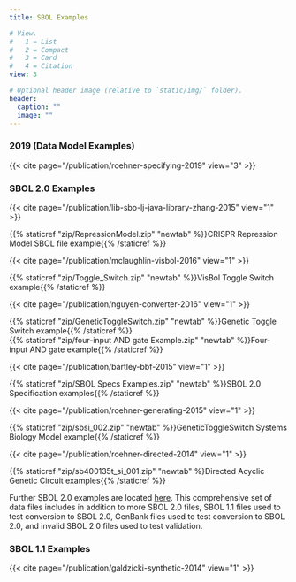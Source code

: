 ```yaml
---
title: SBOL Examples

# View.
#   1 = List
#   2 = Compact
#   3 = Card
#   4 = Citation
view: 3

# Optional header image (relative to `static/img/` folder).
header:
  caption: ""
  image: ""
---
```


### 2019 (Data Model Examples)

{{< cite page="/publication/roehner-specifying-2019" view="3" >}}

### SBOL 2.0 Examples

{{< cite page="/publication/lib-sbo-lj-java-library-zhang-2015" view="1" >}}

{{% staticref "zip/RepressionModel.zip" "newtab" %}}CRISPR Repression Model SBOL file example{{% /staticref %}}

{{< cite page="/publication/mclaughlin-visbol-2016" view="1" >}}

{{% staticref "zip/Toggle_Switch.zip" "newtab" %}}VisBol Toggle Switch example{{% /staticref %}}

{{< cite page="/publication/nguyen-converter-2016" view="1" >}}

{{% staticref "zip/GeneticToggleSwitch.zip" "newtab" %}}Genetic Toggle Switch example{{% /staticref %}}\
{{% staticref "zip/four-input AND gate Example.zip" "newtab" %}}Four-input AND gate example{{% /staticref %}}

{{< cite page="/publication/bartley-bbf-2015" view="1" >}}

{{% staticref "zip/SBOL Specs Examples.zip" "newtab" %}}SBOL 2.0 Specification examples{{% /staticref %}}

{{< cite page="/publication/roehner-generating-2015" view="1" >}}

{{% staticref "zip/sbsi_002.zip" "newtab" %}}GeneticToggleSwitch Systems Biology Model example{{% /staticref %}}

{{< cite page="/publication/roehner-directed-2014" view="1" >}}

{{% staticref "zip/sb400135t_si_001.zip" "newtab" %}Directed Acyclic Genetic Circuit examples{{% /staticref %}}

Further SBOL 2.0 examples are located [here](https://github.com/SynBioDex/SBOLTestSuite). This comprehensive set of data files includes in addition to more SBOL 2.0 files, SBOL 1.1 files used to test conversion to SBOL 2.0, GenBank files used to test conversion to SBOL 2.0, and invalid SBOL 2.0 files used to test validation.

### SBOL 1.1 Examples

{{< cite page="/publication/galdzicki-synthetic-2014" view="1" >}}